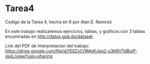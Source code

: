 # Tarea4
Codigo de la Tarea 4, hecha en R por Alan E. Ramirez

En este trabajo realizaremos ejercicios, tablas, y graficos con 3 tablas encontradas en http://datos.gob.do/dataset.

Link del PDF de Interpretacion del trabajo: https://drive.google.com/file/d/15SZxCr9MxKJgq2-x3K8VTdBizP-gsiiL/view?usp=sharing
